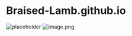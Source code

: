 # Braised-Lamb.github.io
![placeholder](http://placehold.it/800x400 "Large example image")
![image.png](https://gitee.com/Braised_Lamb/pic-bed/raw/master/202307141400559.png)
